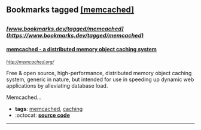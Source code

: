 ## Bookmarks tagged [[memcached]](https://www.bookmarks.dev?q=[memcached])

_<sup><sup>[www.bookmarks.dev/tagged/memcached](https://www.bookmarks.dev/tagged/memcached)</sup></sup>_
---
#### [memcached - a distributed memory object caching system](http://memcached.org/)
_<sup>http://memcached.org/</sup>_

Free & open source, high-performance, distributed memory object caching system, generic in nature, but intended for use in speeding up dynamic web applications by alleviating database load.

Memcached...
* **tags**: [memcached](../tagged/memcached.md), [caching](../tagged/caching.md)
* :octocat: **[source code](https://github.com/memcached/memcached)**
---
